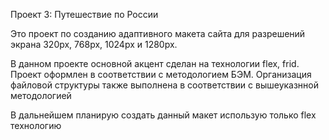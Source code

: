 Проект 3: Путешествие по России

Это проект по созданию адаптивного макета сайта для разрешений экрана 320px, 768px, 1024px и 1280px.

В данном проекте основной акцент сделан на технологии flex, frid.
Проект оформлен в соответствии с методологием БЭМ.
Организация файловой структуры также выполнена в соответствии с вышеуказнной методологией

В дальнейшем планирую создать данный макет использую только flex технологию
